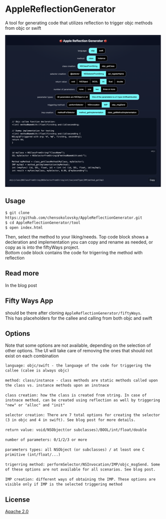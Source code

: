 # AppleReflectionGenerator
A tool for generating code that utilizes reflection to trigger objc methods from objc or swift


![main image](assets/mainImage.png)


## Usage
```
$ git clone https://github.com/chensokolovsky/AppleReflectionGenerator.git
$ cd AppleReflectionGenerator/tool
$ open index.html
```
Then, select the method to your liking/needs.
Top code block shows a decleration and implementation you can copy and rename as needed, or copy as is into the fiftyWays project.  
Bottom code block contains the code for trigerring the method with reflection

## Read more
In the blog post

## Fifty Ways App
should be there after cloning ```AppleReflectionGenerator/fiftyWays```.  
This has placeholders for the callee and calling from both objc and swift

## Options
Note that some options are not available, depending on the selection of other options. The UI will take care of removing the ones that should not exist on each combination

```
language: objc/swift - the language of the code for triggering the callee (calee is always objc)

method: class/instance - class methods are static methods called upon the class vs. instance methods upon an instnace

class creation: how the class is created from string. In case of instnace method, can be created using reflection as well by triggering "new" or "alloc" and "init"

selector creation: There are 7 total options for creating the selector (3 in objc and 4 in swift). See blog post for more details.

return value: void/NSObject(or subclasses)/BOOL/int/float/double

number of parameters: 0/1/2/3 or more

parameters types: all NSObject (or subclasses) / at least one C primitive (int/float/...)

trigerring method: performSelector/NSInvocation/IMP/objc_msgSend. Some of these options are not available for all scenarios. See blog post.

IMP creation: different ways of obtaining the IMP. These options are visible only if IMP is the selected triggering method
```

## License
[Apache 2.0](./LICENSE)


